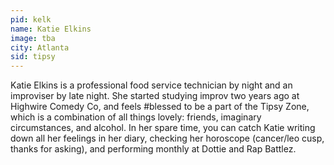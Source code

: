 ```yaml
---
pid: kelk
name: Katie Elkins
image: tba
city: Atlanta
sid: tipsy
---
```

Katie Elkins is a professional food service technician by night and an improviser by late night. She started studying improv two years ago at Highwire Comedy Co, and feels #blessed to be a part of the Tipsy Zone, which is a combination of all things lovely: friends, imaginary circumstances, and alcohol. In her spare time, you can catch Katie writing down all her feelings in her diary, checking her horoscope (cancer/leo cusp, thanks for asking), and performing monthly at Dottie and Rap Battlez.
